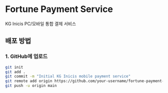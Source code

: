 # Fortune Payment Service

KG Inicis PC/모바일 통합 결제 서비스

## 배포 방법

### 1. GitHub에 업로드
```bash
git init
git add .
git commit -m "Initial KG Inicis mobile payment service"
git remote add origin https://github.com/your-username/fortune-payment-service.git
git push -u origin main
